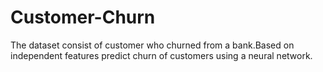 # Customer-Churn
The dataset consist of customer who churned from a bank.Based on independent features predict churn of customers using a neural network.
